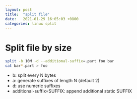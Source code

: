```yaml
---
layout: post
title:  "split file"
date:   2021-01-29 16:05:03 +0800
categories: linux split
---
```

# Split file by size
```bash
split -b 10M -d --additional-suffix=.part foo bar
cat bar*.part > foo
```
- b: split every N bytes
- a: generate suffixes of length N (default 2)
- d: use numeric suffixes
- additional-suffix=SUFFIX: append additional static SUFFIX
